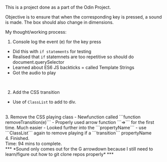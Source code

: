 This is a project done as a part of the Odin Project.

Objective is to ensure that when the corresponding key is pressed, a sound is made. 
The box should also change in dimensions.

My thought/working process: <br>

1. Console log the event (e) for the key press
- Did this with ```if statements``` for testing
- Realised that ```if``` statemnets are too repetitive so should do document.querySelector
- Learned about ES6 JS backticks = called Template Strings
- Got the audio to play

<br>

2. Add the CSS transition 
- Use of ```ClassList``` to add to div.

<br>
3. Remove the CSS playing class
- Newfunction called ```function removeTransition(e)```
- Properly used arrow function ```=>``` for the first time. Much easier
- Looked further into the ```propertyName```
- use ```ClassList``` again to remove playing if a ```transition``` propertyName

<br>
4. Finished.
<br>
Time: 94 mins to complete.
<br>
*** *Sound only comes out for the G arrowdown because I still need to learn/figure out how to git clone repos properly* ***

